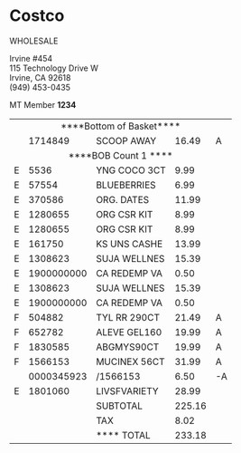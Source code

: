 <div>
<h1>Costco</h1>
<p>WHOLESALE</p>
<p>
Irvine #454<br>
115 Technology Drive W<br>
Irvine, CA 92618<br>
(949) 453-0435
</p>
<p>MT Member <b>1234</b></p>
</div>
<table>

<tr><td colspan="5" align="center">****Bottom of Basket****</td></tr>
<tr><td></td><td>1714849</td><td>SCOOP AWAY</td><td>16.49</td><td>A</td></tr>
<tr><td colspan="5" align="center">****BOB Count 1 ****</td></tr>
<tr><td>E</td><td>5536</td><td>YNG COCO 3CT</td><td>9.99</td><td></td></tr>
<tr><td>E</td><td>57554</td><td>BLUEBERRIES</td><td>6.99</td><td></td></tr>
<tr><td>E</td><td>370586</td><td>ORG. DATES</td><td>11.99</td><td></td></tr>
<tr><td>E</td><td>1280655</td><td>ORG CSR KIT</td><td>8.99</td><td></td></tr>
<tr><td>E</td><td>1280655</td><td>ORG CSR KIT</td><td>8.99</td><td></td></tr>
<tr><td>E</td><td>161750</td><td>KS UNS CASHE</td><td>13.99</td><td></td></tr>
<tr><td>E</td><td>1308623</td><td>SUJA WELLNES</td><td>15.39</td><td></td></tr>
<tr><td>E</td><td>1900000000</td><td>CA REDEMP VA</td><td>0.50</td><td></td></tr>
<tr><td>E</td><td>1308623</td><td>SUJA WELLNES</td><td>15.39</td><td></td></tr>
<tr><td>E</td><td>1900000000</td><td>CA REDEMP VA</td><td>0.50</td><td></td></tr>
<tr><td>F</td><td>504882</td><td>TYL RR 290CT</td><td>21.49</td><td>A</td></tr>
<tr><td>F</td><td>652782</td><td>ALEVE GEL160</td><td>19.99</td><td>A</td></tr>
<tr><td>F</td><td>1830585</td><td>ABGMYS90CT</td><td>19.99</td><td>A</td></tr>
<tr><td>F</td><td>1566153</td><td>MUCINEX 56CT</td><td>31.99</td><td>A</td></tr>
<tr><td></td><td>0000345923</td><td>/1566153</td><td>6.50</td><td>-A</td></tr>
<tr><td>E</td><td>1801060</td><td>LIVSFVARIETY</td><td>28.99</td><td></td></tr>
<tr><td></td><td></td><td>SUBTOTAL</td><td>225.16</td><td></td></tr>
<tr><td></td><td></td><td>TAX</td><td>8.02</td><td></td></tr>
<tr><td></td><td></td><td>**** TOTAL</td><td>233.18</td><td></td></tr>
</table>
